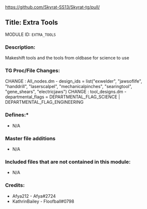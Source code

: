 https://github.com/Skyrat-SS13/Skyrat-tg/pull/

## Title: Extra Tools

MODULE ID: `EXTRA_TOOLS`

### Description:

Makeshift tools and the tools from oldbase for science to use

### TG Proc/File Changes:

CHANGE : All_nodes.dm - design_ids = list("exwelder", "jawsoflife", "handdrill", "laserscalpel", "mechanicalpinches", "searingtool", "gene_shears", "electricjaws")
CHANGE : tool_designs.dm - 	departmental_flags = DEPARTMENTAL_FLAG_SCIENCE | DEPARTMENTAL_FLAG_ENGINEERING

### Defines:*

- N/A

### Master file additions

- N/A

### Included files that are not contained in this module:

- N/A

### Credits:

- Afya212 - Afya#2724
- KathrinBailey - Floofball#0798
